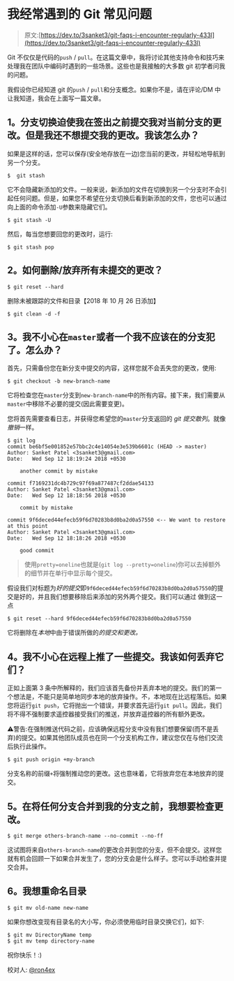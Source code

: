 # 我经常遇到的 Git 常见问题

> 原文:[https://dev.to/3sanket3/git-faqs-i-encounter-regularly-433l](https://dev.to/3sanket3/git-faqs-i-encounter-regularly-433l)

Git 不仅仅是代码的`push` / `pull`。在这篇文章中，我将讨论其他支持命令和技巧来处理我在团队中编码时遇到的一些场景。这些也是我接触的大多数 git 初学者问我的问题。

我假设你已经知道 git 的`push` / `pull`和分支概念。如果你不是，请在评论/DM 中让我知道，我会在上面写一篇文章。

## [](#1-branch-switching-is-forcing-me-to-commit-my-changes-to-the-current-branch-before-the-checkout-but-i-dont-want-to-commit-my-changes-yet-what-should-i-do)1。分支切换迫使我在签出之前提交我对当前分支的更改。但是我还不想提交我的更改。我该怎么办？

如果是这样的话，您可以保存(安全地存放在一边)您当前的更改，并轻松地导航到另一个分支。

```
$  git stash 
```

它不会隐藏新添加的文件。一般来说，新添加的文件在切换到另一个分支时不会引起任何问题。但是，如果您不希望在分支切换后看到新添加的文件，您也可以通过向上面的命令添加`-U`参数来隐藏它们。

```
$ git stash -U 
```

然后，每当您想要回您的更改时，运行:

```
$ git stash pop 
```

## [](#2-how-can-i-removediscard-all-of-my-uncommited-changes)2。如何删除/放弃所有未提交的更改？

```
$ git reset --hard 
```

删除未被跟踪的文件和目录【2018 年 10 月 26 日添加】

```
$ git clean -d -f 
```

## [](#3-i-accidentally-committed-in-raw-master-endraw-or-in-a-branch-i-should-not-have-what-to-do)3。我不小心在`master`或者一个我不应该在的分支犯了。怎么办？

首先，只需备份您在新分支中提交的内容，这样您就不会丢失您的更改，使用:

```
$ git checkout -b new-branch-name 
```

它将检查您在`master`分支到`new-branch-name`中的所有内容。接下来，我们需要从`master`中移除不必要的提交(因此需要变更)。

您将首先需要查看日志，并获得您希望您的`master`分支返回的 *git 提交散列*。就像*撤销*一样。

```
$ git log
commit be6bf5e001852e57bbc2c4e14054e3e539b6601c (HEAD -> master)
Author: Sanket Patel <3sanket3@gmail.com>
Date:   Wed Sep 12 18:19:24 2018 +0530

    another commit by mistake

commit f7169231dc4b729c97f69a877487cf2ddae54133
Author: Sanket Patel <3sanket3@gmail.com>
Date:   Wed Sep 12 18:18:56 2018 +0530

    commit by mistake

commit 9f6deced44efecb59f6d70283b8d0ba2d0a57550 <-- We want to restore at this point
Author: Sanket Patel <3sanket3@gmail.com>
Date:   Wed Sep 12 18:18:26 2018 +0530

    good commit 
```

> 使用`pretty=oneline`也就是(`git log --pretty=oneline`)你可以去掉额外的细节并在单行中显示每个提交。

假设我们对标题为*好的提交*即`9f6deced44efecb59f6d70283b8d0ba2d0a57550`的提交是好的，并且我们想要移除后来添加的另外两个提交。我们可以通过
做到这一点

```
$ git reset --hard 9f6deced44efecb59f6d70283b8d0ba2d0a57550 
```

它将删除在*本地*中由于错误所做的*的提交和更改。*

## [](#4-i-pushed-some-commits-on-remote-by-mistake-how-can-i-discard-them)4。我不小心在远程上推了一些提交。我该如何丢弃它们？

正如上面第 3 条中所解释的，我们应该首先备份并丢弃本地的提交。我们的第一个想法是，不能只是简单地同步本地的放弃操作。不，本地现在比远程落后。如果您将运行`git push`，它将抛出一个错误，并要求首先运行`git pull`。因此，我们将不得不强制要求遥控器接受我们的推送，并放弃遥控器的所有额外更改。

⚠️警告:在强制推送代码之前，应该确保远程分支中没有我们想要保留(而不是丢弃)的提交。如果其他团队成员也在同一个分支机构工作，建议您仅在与他们交流后执行此操作。

```
$ git push origin +my-branch 
```

分支名称的前缀`+`将强制推动您的更改。这也意味着，它将放弃您在本地放弃的提交。

## [](#5-before-merging-any-branch-into-my-branch-i-want-to-review-the-changes)5。在将任何分支合并到我的分支之前，我想要检查更改。

```
$ git merge others-branch-name --no-commit --no-ff 
```

这试图将来自`others-branch-name`的更改合并到您的分支，但不会提交。这样您就有机会回顾一下如果合并发生了，您的分支会是什么样子。您可以手动检查并提交合并。

## [](#6-i-want-to-rename-the-directory)6。我想重命名目录

```
$ git mv old-name new-name 
```

如果你想改变现有目录名的大小写，你必须使用临时目录交换它们，如下:

```
$ git mv DirectoryName temp
$ git mv temp directory-name 
```

祝你快乐！:)

校对人: [@ron4ex](https://dev.to/ron4ex)